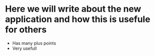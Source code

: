 # Here we will write about the new application and how this is usefule for others

- Has many plus points
- Very usefull
